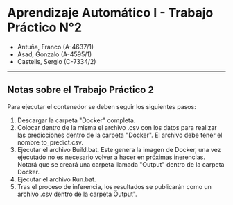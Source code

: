 # Aprendizaje Automático I - Trabajo Práctico N°2

- Antuña, Franco (A-4637/1)
- Asad, Gonzalo (A-4595/1)
- Castells, Sergio (C-7334/2)
---

## Notas sobre el Trabajo Práctico 2

Para ejecutar el contenedor se deben seguir los siguientes pasos:

1) Descargar la carpeta "Docker" completa.
2) Colocar dentro de la misma el archivo .csv con los datos para realizar las predicciones dentro de la carpeta "Docker". El archivo debe tener el nombre to_predict.csv.
3) Ejecutar el archivo Build.bat. Este genera la imagen de Docker, una vez ejecutado no es necesario volver a hacer en próximas inerencias. Notará que se creará una carpeta llamada "Output" dentro de la carpeta Docker.
4) Ejecutar el archivo Run.bat.
5) Tras el proceso de inferencia, los resultados se publicarán como un archivo .csv dentro de la carpeta Öutput".
